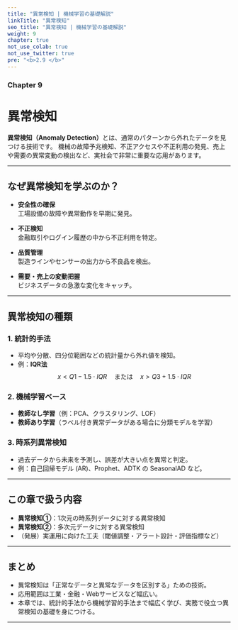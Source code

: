 ```yaml
---
title: "異常検知 | 機械学習の基礎解説"
linkTitle: "異常検知"
seo_title: "異常検知 | 機械学習の基礎解説"
weight: 9
chapter: true
not_use_colab: true
not_use_twitter: true
pre: "<b>2.9 </b>"
---
```


### Chapter 9

# 異常検知

<div class="pagetop-box">
  <p><b>異常検知（Anomaly Detection）</b>とは、通常のパターンから外れたデータを見つける技術です。  
  機械の故障予兆検知、不正アクセスや不正利用の発見、売上や需要の異常変動の検出など、実社会で非常に重要な応用があります。</p>
</div>

---

## なぜ異常検知を学ぶのか？

- **安全性の確保**  
  工場設備の故障や異常動作を早期に発見。  

- **不正検知**  
  金融取引やログイン履歴の中から不正利用を特定。  

- **品質管理**  
  製造ラインやセンサーの出力から不良品を検出。  

- **需要・売上の変動把握**  
  ビジネスデータの急激な変化をキャッチ。  

---

## 異常検知の種類

### 1. 統計的手法
- 平均や分散、四分位範囲などの統計量から外れ値を検知。  
- 例：**IQR法**  
  $$
  x < Q1 - 1.5 \cdot IQR \quad \text{または} \quad x > Q3 + 1.5 \cdot IQR
  $$

### 2. 機械学習ベース
- **教師なし学習**（例：PCA、クラスタリング、LOF）  
- **教師あり学習**（ラベル付き異常データがある場合に分類モデルを学習）  

### 3. 時系列異常検知
- 過去データから未来を予測し、誤差が大きい点を異常と判定。  
- 例：自己回帰モデル (AR)、Prophet、ADTK の SeasonalAD など。  

---

## この章で扱う内容
- **異常検知①**：1次元の時系列データに対する異常検知  
- **異常検知②**：多次元データに対する異常検知  
- （発展）実運用に向けた工夫（閾値調整・アラート設計・評価指標など）

---

## まとめ
- 異常検知は「正常なデータと異常なデータを区別する」ための技術。  
- 応用範囲は工業・金融・Webサービスなど幅広い。  
- 本章では、統計的手法から機械学習的手法まで幅広く学び、実務で役立つ異常検知の基礎を身につける。  

---
